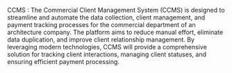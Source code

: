 CCMS :   The Commercial Client Management System (CCMS) is designed to streamline and automate the data collection, client management, and payment tracking processes for the commercial department of an architecture company. The platform aims to reduce manual effort, eliminate data duplication, and improve client relationship management. By leveraging modern technologies, CCMS will provide a comprehensive solution for tracking client interactions, managing client statuses, and ensuring efficient payment processing.
